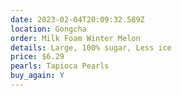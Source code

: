 ```yaml
---
date: 2023-02-04T20:09:32.589Z
location: Gongcha
order: Milk Foam Winter Melon
details: Large, 100% sugar, Less ice
price: $6.29
pearls: Tapioca Pearls
buy_again: Y
---
```

